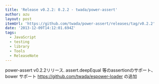 ```yaml
---
title: 'Release v0.2.2: 0.2.2 · twada/power-assert'
author: azu
layout: post
itemUrl: 'https://github.com/twada/power-assert/releases/tag/v0.2.2'
date: '2013-12-09T14:12:01.694Z'
tags:
  - JavaScript
  - testing
  - library
  - Tools
  - ReleaseNote
---
```

power-assert v0.2.2リリース.
assert.deepEqual 等のassertionのサポート、bower サポート
https://github.com/twada/espower-loader の追加
